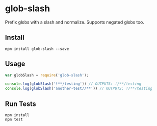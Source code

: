 # glob-slash

Prefix globs with a slash and normalize. Supports negated globs too.

## Install

```
npm install glob-slash --save
```

## Usage

```js
var globSlash = require('glob-slash');

console.log(globSlash('!**/testing')) // OUTPUTS: !/**/testing
console.log(globSlash('another-test//**')) // OUTPUTS: !/**/testing
```

## Run Tests

```
npm install
npm test
```
